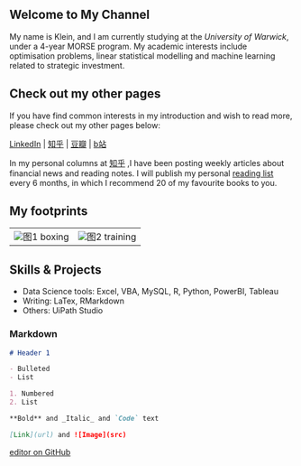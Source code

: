 ## Welcome to My Channel

My name is Klein, and I am currently studying at the _University of Warwick_, under a 4-year MORSE program. 
My academic interests include optimisation problems, linear statistical modelling and machine learning related to strategic investment. 

## Check out my other pages

If you have find common interests in my introduction and wish to read more, please check out my other pages below:

[LinkedIn](https://www.linkedin.com/in/yuanchen-klein-wang-87004a112/)
| [知乎](https://www.zhihu.com/people/wang-yuan-chen-24)
| [豆瓣](https://www.douban.com/people/229534905/)
| [b站](https://space.bilibili.com/15471282)

In my personal columns at [知乎](https://www.zhihu.com/people/wang-yuan-chen-24) ,I have been posting weekly articles about financial news and reading notes. I will publish my personal [reading list](https://zhuanlan.zhihu.com/p/366324411) every 6 months, in which I recommend 20 of my favourite books to you. 

## My footprints

<!DOCTYPE html>
<table>
    <tr>
        <td ><center><img src="https://i.loli.net/2021/05/14/rhSydGiMbJq9eCp.jpg" >图1  boxing </center></td>
        <td ><center><img src="https://i.loli.net/2021/05/14/2xTRXe3Fb61gHL5.jpg"  >图2 training</center></td>
    </tr>
<table>
</html>



## Skills & Projects

- Data Science tools: Excel, VBA, MySQL, R, Python, PowerBI, Tableau
- Writing: LaTex, RMarkdown
- Others: UiPath Studio







### Markdown

```markdown
# Header 1

- Bulleted
- List

1. Numbered
2. List

**Bold** and _Italic_ and `Code` text

[Link](url) and ![Image](src)
```

 [editor on GitHub](https://github.com/klein-wang/kleinwang.github.io/edit/gh-pages/index.md) 
